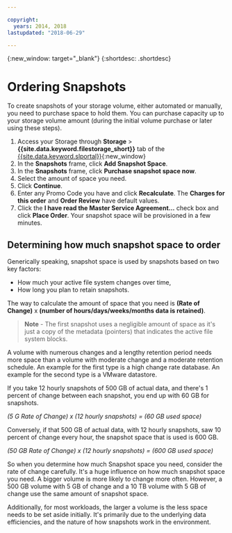 ```yaml
---

copyright:
  years: 2014, 2018
lastupdated: "2018-06-29"

---
```

{:new_window: target="_blank"}
{:shortdesc: .shortdesc}

# Ordering Snapshots

To create snapshots of your storage volume, either automated or manually, you need to purchase space to hold them. You can purchase capacity up to your storage volume amount (during the initial volume purchase or later using these steps).

1. Access your Storage through **Storage** > **{{site.data.keyword.filestorage_short}}** tab of the [{{site.data.keyword.slportal}}](https://control.softlayer.com/){:new_window}
2. In the **Snapshots** frame, click **Add Snapshot Space**.
3. In the **Snapshots** frame, click **Purchase snapshot space now**.
3. Select the amount of space you need.
4. Click **Continue**.
5. Enter any Promo Code you have and click **Recalculate**. The **Charges for this order** and **Order Review** have default values.
6. Click the **I have read the Master Service Agreement…** check box and click **Place Order**. Your snapshot space will be provisioned in a few minutes.

## Determining how much snapshot space to order

Generically speaking, snapshot space is used by snapshots based on two key factors:
- How much your active file system changes over time,
- How long you plan to retain snapshots.  

The way to calculate the amount of space that you need is **(Rate of Change)** x **(number of hours/days/weeks/months data is retained)**.  
> **Note** - The first snapshot uses a negligible amount of space as it's just a copy of the metadata (pointers) that indicates the active file system blocks. 

A volume with numerous changes and a lengthy retention period needs more space than a volume with moderate change and a moderate retention schedule. An example for the first type is a high change rate database. An example for the second type is a VMware datastore.

If you take 12 hourly snapshots of 500 GB of actual data, and there's 1 percent of change between each snapshot, you end up with 60 GB for snapshots.

*(5 G Rate of Change) x (12 hourly snapshots) = (60 GB used space)*

Conversely, if that 500 GB of actual data, with 12 hourly snapshots, saw 10 percent of change every hour, the snapshot space that is used is 600 GB.

*(50 GB Rate of Change) x (12 hourly snapshots) = (600 GB used space)*

So when you determine how much Snapshot space you need, consider the rate of change carefully. It's a huge influence on how much snapshot space you need. A bigger volume is more likely to change more often. However, a 500 GB volume with 5 GB of change and a 10 TB volume with 5 GB of change use the same amount of snapshot space.

Additionally, for most workloads, the larger a volume is the less space needs to be set aside initially. It's primarily due to the underlying data efficiencies, and the nature of how snapshots work in the environment.
